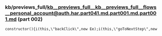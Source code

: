 ### kb/previews_full/kb__previews_full__kb__previews_full__flows__personal_account@auth.har.part041.md.part001.md.part001.md (part 002)

```md
constructor(){i(this,\"backClick\",new Ee);i(this,\"goToNextStep\",new Ee);i(this,\"headerTitle\",\"\");i(this,\"
```

```
